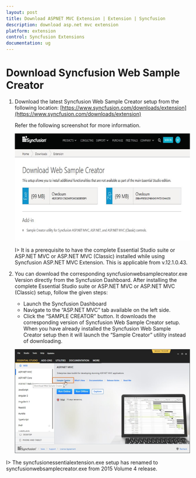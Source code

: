 ```yaml
---
layout: post
title: Download ASPNET MVC Extension | Extension | Syncfusion
description: download asp.net mvc extension 
platform: extension
control: Syncfusion Extensions
documentation: ug
---
```


# Download Syncfusion Web Sample Creator 

1. Download the latest Syncfusion Web Sample Creator setup from the following location: [https://www.syncfusion.com/downloads/extension](https://www.syncfusion.com/downloads/extension)

   Refer the following screenshot for more information.

   ![Download link for Syncfusion Essential Studio Web Sample Creator](Download-ASPNET-MVC-Extension_images/Download-ASPNET-MVC-Extension-img1.jpeg)

   I> It is a prerequisite to have the complete Essential Studio suite or ASP.NET MVC or ASP.NET MVC (Classic) installed while using Syncfusion ASP.NET MVC Extension. This is applicable from v.12.1.0.43.

2. You can download the corresponding syncfusionwebsamplecreator.exe Version directly from the Syncfusion Dashboard. After installing the complete Essential Studio suite or ASP.NET MVC or ASP.NET MVC (Classic) setup, follow the given steps:

   * Launch the Syncfusion Dashboard 
   * Navigate to the “ASP.NET MVC” tab available on the left side.
   * Click the “SAMPLE CREATOR” button. It downloads the corresponding version of Syncfusion Web Sample Creator setup. When you have already installed the Syncfusion Web Sample Creator setup then it will launch the “Sample Creator” utility instead of downloading. 

    ![Syncfusion Essential studio control panel to launch the Sample Creator](Download-ASPNET-MVC-Extension_images/Download-ASPNET-MVC-Extension-img2.jpeg)

I> The syncfusionessentialextension.exe setup has renamed to syncfusionwebsamplecreator.exe from 2015 Volume 4 release.

